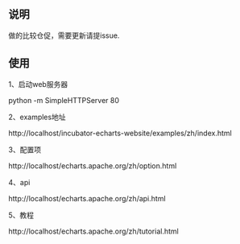 ## 说明

做的比较仓促，需要更新请提issue.

## 使用


1、启动web服务器

python -m SimpleHTTPServer 80

2、examples地址

http://localhost/incubator-echarts-website/examples/zh/index.html

3、配置项

http://localhost/echarts.apache.org/zh/option.html

4、api

http://localhost/echarts.apache.org/zh/api.html

5、教程

http://localhost/echarts.apache.org/zh/tutorial.html
